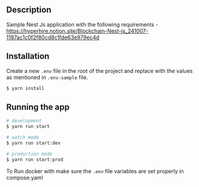 ## Description

Sample Nest Js application with the following
requirements -https://hyperhire.notion.site/Blockchain-Nest-js_241007-1187ac1c0f2f80cd8c1fde63e979ec4d

## Installation

Create a new `.env` file in the root of the project and replace with the values as mentioned in `.env-sample` file.

```bash
$ yarn install
```

## Running the app

```bash
# development
$ yarn run start

# watch mode
$ yarn run start:dev

# production mode
$ yarn run start:prod
```

To Run docker with make sure the `.env` file variables are set properly in compose.yaml
